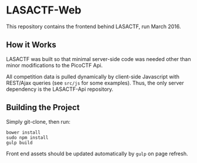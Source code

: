 # LASACTF-Web
This repository contains the frontend behind LASACTF, run March 2016.

## How it Works
LASACTF was built so that minimal server-side code was needed other than minor modifications to the PicoCTF Api.

All competition data is pulled dynamically by client-side Javascript with REST/Ajax queries (see `src/js` for some examples). Thus, the only server dependency is the LASACTF-Api repository.

## Building the Project
Simply git-clone, then run:
```
bower install
sudo npm install
gulp build
```

Front end assets should be updated automatically by `gulp` on page refresh.
